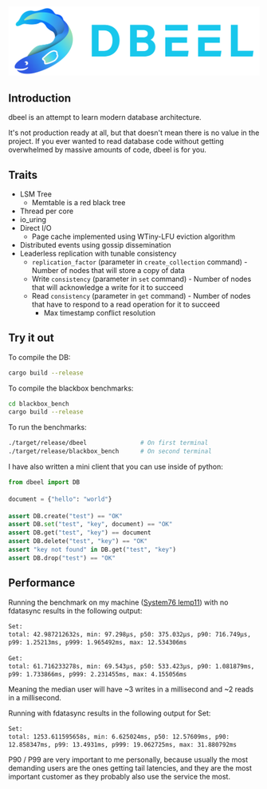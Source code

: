<img src="./logo.svg">

## Introduction
dbeel is an attempt to learn modern database architecture.

It's not production ready at all, but that doesn't mean there is no value in the project.
If you ever wanted to read database code without getting overwhelmed by massive amounts of code, dbeel is for you.

## Traits
* LSM Tree
  * Memtable is a red black tree
* Thread per core
* io_uring
* Direct I/O
  * Page cache implemented using WTiny-LFU eviction algorithm
* Distributed events using gossip dissemination
* Leaderless replication with tunable consistency
  * `replication_factor` (parameter in `create_collection` command) - Number of nodes that will store a copy of data
  * Write `consistency` (parameter in `set` command) - Number of nodes that will acknowledge a write for it to succeed
  * Read `consistency` (parameter in `get` command) - Number of nodes that have to respond to a read operation for it to succeed
    * Max timestamp conflict resolution

## Try it out

To compile the DB:
``` sh
cargo build --release
```

To compile the blackbox benchmarks:
``` sh
cd blackbox_bench
cargo build --release
```

To run the benchmarks:

``` sh
./target/release/dbeel               # On first terminal
./target/release/blackbox_bench      # On second terminal
```

I have also written a mini client that you can use inside of python:

``` python
from dbeel import DB

document = {"hello": "world"}

assert DB.create("test") == "OK"
assert DB.set("test", "key", document) == "OK"
assert DB.get("test", "key") == document
assert DB.delete("test", "key") == "OK"
assert "key not found" in DB.get("test", "key")
assert DB.drop("test") == "OK"
```

## Performance
Running the benchmark on my machine ([System76 lemp11](https://tech-docs.system76.com/models/lemp11/README.html)) with no fdatasync results in the following output:

```
Set:
total: 42.987212632s, min: 97.298µs, p50: 375.032µs, p90: 716.749µs, p99: 1.25213ms, p999: 1.965492ms, max: 12.534306ms

Get:
total: 61.716233278s, min: 69.543µs, p50: 533.423µs, p90: 1.081879ms, p99: 1.733866ms, p999: 2.231455ms, max: 4.155056ms
```

Meaning the median user will have ~3 writes in a millisecond and ~2 reads in a millisecond.

Running with fdatasync results in the following output for Set:

```
Set:
total: 1253.611595658s, min: 6.625024ms, p50: 12.57609ms, p90: 12.858347ms, p99: 13.4931ms, p999: 19.062725ms, max: 31.880792ms
```

P90 / P99 are very important to me personally, because usually the most demanding users are the ones getting tail latencies, and they are the most important customer as they probably also use the service the most.
